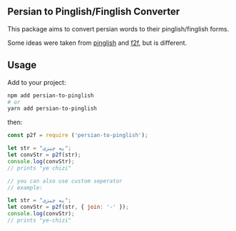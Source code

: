 ## Persian to Pinglish/Finglish Converter

This package aims to convert persian words to their pinglish/finglish forms.

Some ideas were taken from [pinglish](https://www.npmjs.com/package/pinglish) and [f2f](https://www.npmjs.com/package/f2f), but is different.

## Usage

Add to your project:

```bash
npm add persian-to-pinglish
# or
yarn add persian-to-pinglish
```

then:

```js
const p2f = require ('persian-to-pinglish');

let str = "یه چیزی";
let convStr = p2f(str);
console.log(convStr); 
// prints "ye chizi"

// you can also use custom seperator
// example:

let str = "یه چیزی";
let convStr = p2f(str, { join: '-' });
console.log(convStr); 
// prints "ye-chizi"
```
